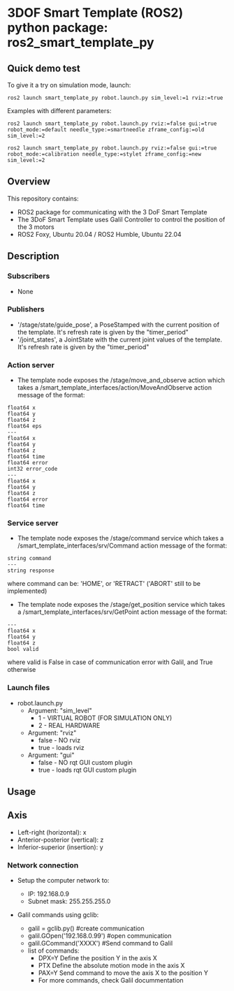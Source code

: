 # 3DOF Smart Template (ROS2) python package: ros2_smart_template_py

## Quick demo test
To give it a try on simulation mode, launch:
```
ros2 launch smart_template_py robot.launch.py sim_level:=1 rviz:=true

```
Examples with different parameters:
```
ros2 launch smart_template_py robot.launch.py rviz:=false gui:=true robot_mode:=default needle_type:=smartneedle zframe_config:=old sim_level:=2

ros2 launch smart_template_py robot.launch.py rviz:=false gui:=true robot_mode:=calibration needle_type:=stylet zframe_config:=new sim_level:=2

```

## Overview
This repository contains:

- ROS2 package for communicating with the 3 DoF Smart Template
- The 3DoF Smart Template uses Galil Controller to control the position of the 3 motors
- ROS2 Foxy, Ubuntu 20.04 / ROS2 Humble, Ubuntu 22.04

## Description
### Subscribers
- None

### Publishers
- '/stage/state/guide_pose', a PoseStamped with the current position of the template. It's refresh rate is given by the "timer_period"
- '/joint_states', a JointState with the current joint values of the template. It's refresh rate is given by the "timer_period"

### Action server

- The template node exposes the /stage/move_and_observe action which takes a /smart_template_interfaces/action/MoveAndObserve action message of the format:
```
float64 x
float64 y
float64 z
float64 eps
---
float64 x
float64 y
float64 z
float64 time
float64 error
int32 error_code
---
float64 x
float64 y
float64 z
float64 error
float64 time
```

### Service server

- The template node exposes the /stage/command service which takes a /smart_template_interfaces/srv/Command action message of the format:
```
string command
---
string response
```
where command can be: 'HOME', or 'RETRACT' ('ABORT' still to be implemented)

- The template node exposes the /stage/get_position service which takes a /smart_template_interfaces/srv/GetPoint action message of the format:
```
---
float64 x
float64 y
float64 z
bool valid
```
where valid is False in case of communication error with Galil, and True otherwise

### Launch files
- robot.launch.py
  * Argument: "sim_level"
    * 1 - VIRTUAL ROBOT (FOR SIMULATION ONLY)
    * 2 - REAL HARDWARE 
  * Argument: "rviz"
    * false - NO rviz
    * true - loads rviz
  * Argument: "gui"
    * false - NO rqt GUI custom plugin
    * true - loads rqt GUI custom plugin

## Usage <a name="usage"></a>
## Axis
- Left-right (horizontal): x
- Anterior-posterior (vertical): z
- Inferior-superior (insertion): y

### Network connection
- Setup the computer network to:
  * IP: 192.168.0.9
  * Subnet mask: 255.255.255.0
 
- Galil commands using gclib:
  * galil = gclib.py() #create communication 
  * galil.GOpen('192.168.0.99') #open communication
  * galil.GCommand('XXXX') #Send command to Galil
  * list of commands:
    - DPX=Y Define the position Y in the axis X
    - PTX Define the absolute motion mode in the axis X
    - PAX=Y Send command to move the axis X to the position Y
    - For more commands, check Galil docummentation 
